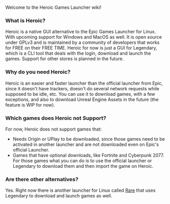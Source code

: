 Welcome to the Heroic Games Launcher wiki!

### What is Heroic?
Heroic is a native GUI alternative to the Epic Games Launcher for Linux. With upcoming support for Windows and MacOS as well.
It is open source under GPLv3 and is maintained by a community of developers that works for FREE on their FREE TIME.
Heroic for now is just a GUI for Legendary, which is a CLI tool that deals with the login, download and launch the games.
Support for other stores is planned in the future.

### Why do you need Heroic?
Heroic is an easier and faster launcher than the official launcher from Epic, since it doesn't have trackers, doesn't do several network requests while supposed to be idle, etc.
You can use it to download games, with a few exceptions, and also to download Unreal Engine Assets in the future (the feature is WIP for now).

### Which games does Heroic not Support?
For now, Heroic does not support games that:
* Needs Origin or UPlay to be downloaded, since those games need to be activated in another launcher and are not downloaded even on Epic's official Launcher.
* Games that have optional downloads, like Fortnite and Cyberpunk 2077. For those games what you can do is to use the official launcher or Legendary to download them and then import the game on Heroic.

### Are there other alternatives?
Yes. Right now there is another launcher for Linux called [Rare](https://github.com/Dummerle/Rare) that uses Legendary to download and launch games as well. 